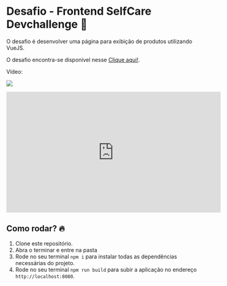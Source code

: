 # Desafio - Frontend SelfCare Devchallenge :rocket:
O desafio é desenvolver uma página para exibição de produtos utilizando VueJS.

O desafio encontra-se disponível nesse <a href="https://www.devchallenge.com.br/detail/5f14fad2130a5d78f89d9642">Clique aqui!</a>.

Vídeo:

![](https://www.youtube.com/embed/xnMkodyeXp4)

<iframe width="560" height="315" src="https://www.youtube.com/embed/xnMkodyeXp4" frameborder="0" allow="accelerometer; autoplay; clipboard-write; encrypted-media; gyroscope; picture-in-picture" allowfullscreen></iframe>


## Como rodar? :fire:
1. Clone este repositório.
2. Abra o terminar e entre na pasta
3. Rode no seu terminal `npm i` para instalar todas as dependências necessárias do projeto.
4. Rode no seu terminal `npm run build` para subir a aplicação no endereço `http://localhost:8080`.
